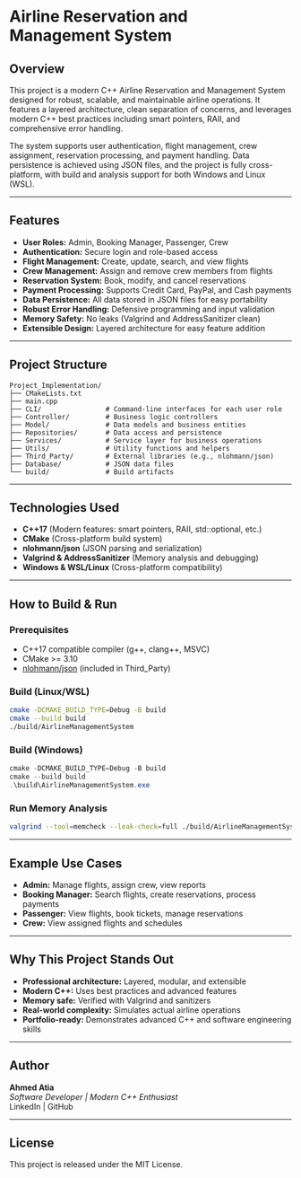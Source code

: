 # Airline Reservation and Management System

## Overview

This project is a modern C++ Airline Reservation and Management System designed for robust, scalable, and maintainable airline operations. It features a layered architecture, clean separation of concerns, and leverages modern C++ best practices including smart pointers, RAII, and comprehensive error handling.

The system supports user authentication, flight management, crew assignment, reservation processing, and payment handling. Data persistence is achieved using JSON files, and the project is fully cross-platform, with build and analysis support for both Windows and Linux (WSL).

---

## Features

- **User Roles:** Admin, Booking Manager, Passenger, Crew
- **Authentication:** Secure login and role-based access
- **Flight Management:** Create, update, search, and view flights
- **Crew Management:** Assign and remove crew members from flights
- **Reservation System:** Book, modify, and cancel reservations
- **Payment Processing:** Supports Credit Card, PayPal, and Cash payments
- **Data Persistence:** All data stored in JSON files for easy portability
- **Robust Error Handling:** Defensive programming and input validation
- **Memory Safety:** No leaks (Valgrind and AddressSanitizer clean)
- **Extensible Design:** Layered architecture for easy feature addition

---

## Project Structure

```
Project_Implementation/
├── CMakeLists.txt
├── main.cpp
├── CLI/                # Command-line interfaces for each user role
├── Controller/         # Business logic controllers
├── Model/              # Data models and business entities
├── Repositories/       # Data access and persistence
├── Services/           # Service layer for business operations
├── Utils/              # Utility functions and helpers
├── Third_Party/        # External libraries (e.g., nlohmann/json)
├── Database/           # JSON data files
└── build/              # Build artifacts
```

---

## Technologies Used

- **C++17** (Modern features: smart pointers, RAII, std::optional, etc.)
- **CMake** (Cross-platform build system)
- **nlohmann/json** (JSON parsing and serialization)
- **Valgrind & AddressSanitizer** (Memory analysis and debugging)
- **Windows & WSL/Linux** (Cross-platform compatibility)

---

## How to Build & Run

### Prerequisites

- C++17 compatible compiler (g++, clang++, MSVC)
- CMake >= 3.10
- [nlohmann/json](https://github.com/nlohmann/json) (included in Third_Party)

### Build (Linux/WSL)

```bash
cmake -DCMAKE_BUILD_TYPE=Debug -B build
cmake --build build
./build/AirlineManagementSystem
```

### Build (Windows)

```powershell
cmake -DCMAKE_BUILD_TYPE=Debug -B build
cmake --build build
.\build\AirlineManagementSystem.exe
```

### Run Memory Analysis

```bash
valgrind --tool=memcheck --leak-check=full ./build/AirlineManagementSystem
```

---

## Example Use Cases

- **Admin:** Manage flights, assign crew, view reports
- **Booking Manager:** Search flights, create reservations, process payments
- **Passenger:** View flights, book tickets, manage reservations
- **Crew:** View assigned flights and schedules

---

## Why This Project Stands Out

- **Professional architecture:** Layered, modular, and extensible
- **Modern C++:** Uses best practices and advanced features
- **Memory safe:** Verified with Valgrind and sanitizers
- **Real-world complexity:** Simulates actual airline operations
- **Portfolio-ready:** Demonstrates advanced C++ and software engineering skills

---

## Author

**Ahmed Atia**  
*Software Developer | Modern C++ Enthusiast*  
LinkedIn | GitHub

---

## License

This project is released under the MIT License.
